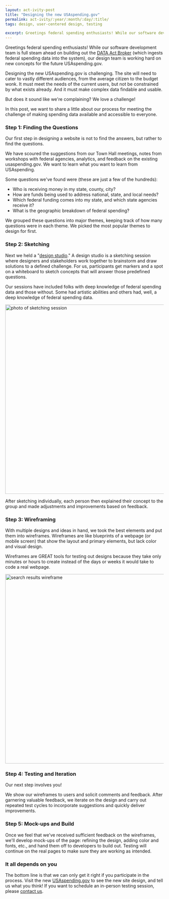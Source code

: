```yaml
---
layout: act-ivity-post
title: "Designing the new USAspending.gov"
permalink: act-ivity/:year/:month/:day/:title/
tags: design, user-centered design, testing

excerpt: Greetings federal spending enthusiasts! While our software development team is full steam ahead on building out the DATA Act Broker (which ingests federal spending data into the system), our design team is working hard on new concepts for the future USAspending.gov. 
---
```



Greetings federal spending enthusiasts! While our software development team is full steam ahead on building out the [DATA Act Broker](https://github.com/fedspendingtransparency/data-act-broker-backend) (which ingests federal spending data into the system), our design team is working hard on new concepts for the future USAspending.gov. 

Designing the new USAspending.gov is challenging. The site will need to cater to vastly different audiences, from the average citizen to the budget wonk. It must meet the needs of the current users, but not be constrained by what exists already.  And it must make complex data findable and usable.


But does it sound like we're complaining? We love a challenge! 

In this post, we want to share a little about our process for meeting the challenge of making spending data available and accessible to everyone.

### Step 1:  Finding the Questions

Our first step in designing a website is not to find the answers, but rather to find the questions.

We have scoured the suggestions from our Town Hall meetings, notes from workshops with federal agencies, analytics, and feedback on the existing usaspending.gov.  We want to learn what you want to learn from USAspending.  

Some questions we've found were (these are just a few of the hundreds): 

-	Who is receiving money in my state, county, city?
-	How are funds being used to address national, state, and local needs?
-	Which federal funding comes into my state, and which state agencies receive it?
-	What is the geographic breakdown of federal spending?

We grouped these questions into major themes, keeping track of how many questions were in each theme. We picked the most popular themes to design for first. 

### Step 2: Sketching

Next we held a "[design studio]( https://methods.18f.gov/design-studio/)." A design studio is a sketching session where designers and stakeholders work together to brainstorm and draw solutions to a defined challenge. For us, participants get markers and a spot on a whiteboard to sketch concepts that will answer those predefined questions.

Our sessions have included folks with deep knowledge of federal spending data and those without.  Some had artistic abilities and others had, well, a deep knowledge of federal spending data.

 <img src="{{site.baseurl}}/assets/img/sketching.jpg" width="600" alt="photo of sketching session" />

After sketching individually, each person then explained their concept to the group and made adjustments and improvements based on feedback.

### Step 3: Wireframing

With multiple designs and ideas in hand, we took the best elements and put them into wireframes. Wireframes are like blueprints of a webpage (or mobile screen) that show the layout and primary elements, but lack color and visual design. 

Wireframes are GREAT tools for testing out designs because they take only minutes or hours to create instead of the days or weeks it would take to code a real webpage.  

<img style="width: 600px; " src="{{site.baseurl}}/assets/img/publication_site-search-results-01.png" alt="search results wireframe" />

### Step 4:  Testing and Iteration

Our next step involves you!

We show our wireframes to users and solicit comments and feedback. After garnering valuable feedback, we iterate on the design and carry out repeated test cycles to incorporate suggestions and quickly deliver improvements.

### Step 5:  Mock-ups and Build

Once we feel that we’ve received sufficient feedback on the wireframes, we'll develop mock-ups of the page: refining the design, adding color and fonts, etc., and hand them off to developers to build out.  Testing will continue on the real pages to make sure they are working as intended.

### It all depends on you

The bottom line is that we can only get it right if you participate in the process.  Visit the new [USAspending.gov]( https://www.usaspending.gov/) to see the new site design, and tell us what you think! If you want to schedule an in-person testing session, please [contact us]( mailto:datapmo@fiscal.treasury.gov).





